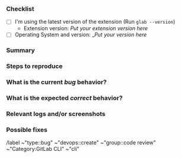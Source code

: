 <!---
Please read this!

Before opening a new issue, make sure to search for keywords in the issues
filtered by the "bug" label:

- https://gitlab.com/gitlab-org/cli/-/issues/?label_name%5B%5D=type%3A%3Abug

and verify the issue you're about to submit isn't a duplicate.
--->

### Checklist

<!-- Please test the latest versions, that will remove the possibility that you see a bug that is fixed in a newer version. -->

- [ ] I'm using the latest version of the extension (Run `glab --version`)
  - Extension version: _Put your extension version here_
- [ ] Operating System and version: __Put your version here_

### Summary

<!-- Summarize the bug encountered concisely -->

### Steps to reproduce

<!-- How one can reproduce the issue - this is very important -->

### What is the current _bug_ behavior?

<!-- What actually happens -->

### What is the expected _correct_ behavior?

<!-- What you should see instead -->

### Relevant logs and/or screenshots

<!--- Paste the activity log from your command line -->

### Possible fixes

<!-- If you can, link to the line of code that might be responsible for the problem -->

/label ~"type::bug" ~"devops::create" ~"group::code review" ~"Category:GitLab CLI" ~"cli"
